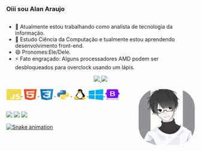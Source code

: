 ### Oiii sou Alan Araujo
##
- 🔭 Atualmente estou trabalhando como analista de tecnologia da informação.
- 🌱 Estudo Ciência da Computação e tualmente estou aprendendo desenvolvimento front-end.
- 😄 Pronomes:Ele/Dele.
- ⚡ Fato engraçado: Alguns processadores AMD podem ser desbloqueados para overclock usando um lápis.
<div align="center">
  <a href="https://github.com/playnet693930">
    <img height="180em" src="https://github-readme-stats.vercel.app/api?username=playnet693930&show_icons=true&theme=dracula&include_all_commits=true&count_private=true"/>
  <img height="180em" src="https://github-readme-stats.vercel.app/api/top-langs/?username=playnet693930&layout=compact&langs_count=7&theme=dracula"/>
</div>
</div>
<div style="display: inline_block"><br>
  <img align="center" alt="Alan-Js" height="30" width="40" src="https://raw.githubusercontent.com/devicons/devicon/master/icons/javascript/javascript-plain.svg">
  <img align="center" alt="Alan-HTML" height="30" width="40" src="https://raw.githubusercontent.com/devicons/devicon/master/icons/html5/html5-original.svg">
  <img align="center" alt="Alan-CSS" height="30" width="40" src="https://raw.githubusercontent.com/devicons/devicon/master/icons/css3/css3-original.svg">
  <img align="center" alt="Alan-Python" height="30" width="40" src="https://raw.githubusercontent.com/devicons/devicon/master/icons/python/python-original.svg">
   <img align="center" alt="Alan-Linux" height="30" width="40" src="https://raw.githubusercontent.com/devicons/devicon/1119b9f84c0290e0f0b38982099a2bd027a48bf1/icons/linux/linux-original.svg">
   <img align="center" alt="windowns" height="30" width="40" src="https://raw.githubusercontent.com/devicons/devicon/1119b9f84c0290e0f0b38982099a2bd027a48bf1/icons/windows8/windows8-original.svg">
   <img align="center" alt="bootstrap" height="30" width="40" src="https://raw.githubusercontent.com/devicons/devicon/1119b9f84c0290e0f0b38982099a2bd027a48bf1/icons/bootstrap/bootstrap-original-wordmark.svg">
  <img align="right" alt="Alan-pic" height="150" style="border-radius:50px;" src="https://github.com/playnet693930/playnet693930/blob/b6f1983c2d6c0e050bfdb56913e8a5da57b401a7/assets/image/Alan.png?raw=true">
</div>

##

<div>
  <a href="https://www.instagram.com/alan_benizio_araujo/" target="_blank"><img src="https://img.shields.io/badge/-Instagram-%23E4405F?style=for-the-badge&logo=instagram&logoColor=white" target="_blank"></a>
  <a href = "mailto:alan24052002@gmail.com"><img src="https://img.shields.io/badge/-Gmail-%23333?style=for-the-badge&logo=gmail&logoColor=white" target="_blank"></a>
  <a href="https://www.linkedin.com/in/alan-aparecido-araujo-5a6908158/" target="_blank"><img src="https://img.shields.io/badge/-LinkedIn-%230077B5?style=for-the-badge&logo=linkedin&logoColor=white" target="_blank">

  ![Snake animation](https://github.com/playnet693930/playnet693930/blob/main/.github/workflows/main.yml)

   </div>
